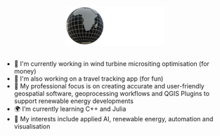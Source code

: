 <div align="center">
    <a href="https://andregis.it.na"><img src="./andre_gis_logo_88.png" alt="andregis_logo"></a>
</div>
<br>

- 🔭 I'm currently working in wind turbine micrositing optimisation (for money)
- 🌴 I'm also working on a travel tracking app (for fun)
- 🌱 My professional focus is on creating accurate and user-friendly geospatial software, geoprocessing workflows and QGIS Plugins to support renewable energy developments
- 🌍 I’m currently learning C++ and Julia
- 🎱 My interests include applied AI, renewable energy, automation and visualisation
<!--
- 👯 I’m looking for the most efficient algorithm for intersection checking between 3D lines and polyhedrons
- 🤔 I’m also looking for work
- 💬 Ask me about ...
- 📫 How to reach me: ...
- ⚡ Fun fact: ...
-->
